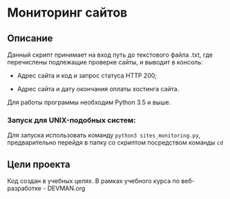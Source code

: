 # Мониторинг сайтов 

## Описание
Данный скрипт принимает на вход путь до текстового файла .txt, где перечислены подлежащие проверке сайты, и выводит в консоль:

- Адрес сайта и код и запрос статуса HTTP 200;

- Адрес сайта и дату окончания оплаты хостинга сайта.

Для работы программы необходим Python 3.5 и выше.

### Запуск для UNIX-подобных систем:
Для запуска использовать команду `python3 sites_monitoring.py`, предварительно перейдя в папку со скриптом посредством команды `cd`

## Цели проекта
Код создан в учебных целях. В рамках учебного курса по веб-разработке - DEVMAN.org
